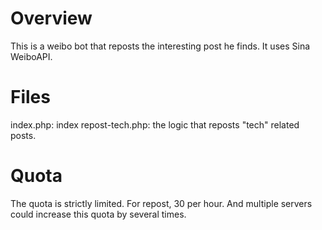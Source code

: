 Overview
========
This is a weibo bot that reposts the interesting post he finds.
It uses Sina WeiboAPI.

Files
=====
index.php: index
repost-tech.php: the logic that reposts "tech" related posts.

Quota
=====
The quota is strictly limited. For repost, 30 per hour.
And multiple servers could increase this quota by several times.